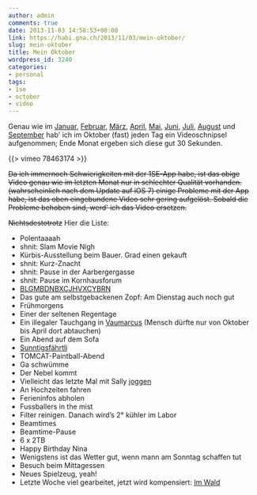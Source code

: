 ```yaml
---
author: admin
comments: true
date: 2013-11-03 14:58:53+00:00
link: https://habi.gna.ch/2013/11/03/mein-oktober/
slug: mein-oktober
title: Mein Oktober
wordpress_id: 3240
categories:
- personal
tags:
- 1se
- october
- video
---
```


Genau wie im [Januar](https://habi.gna.ch/2013/02/01/mein-januar/), [Februar](https://habi.gna.ch/2013/03/04/mein-februar/), [März](https://habi.gna.ch/2013/04/01/mein-marz/), [April](https://habi.gna.ch/2013/05/01/mein-april/), [Mai](https://habi.gna.ch/2013/06/01/mein-mai/), [Juni](https://habi.gna.ch/2013/07/01/mein-juni/), [Juli](https://habi.gna.ch/2013/08/02/mein-juli/), [August](https://habi.gna.ch/2013/09/02/mein-august/) und [September](https://habi.gna.ch/2013/10/02/mein-september/) hab' ich im Oktober (fast) jeden Tag ein Videoschnipsel aufgenommen; Ende Monat ergeben sich diese gut 30 Sekunden.

{{> vimeo 78463174 >}}

<del>Da ich immernoch Schwierigkeiten mit der 1SE-App habe, ist das obige Video genau wie im letzten Monat nur in schlechter Qualität vorhanden. (wahrscheinlich nach dem Update auf iOS 7) einige Probleme mit der App habe, ist das oben eingebundene Video sehr gering aufgelöst. Sobald die Probleme behoben sind, werd' ich das Video ersetzen.</del>

<del>Nichtsdestotrotz</del> Hier die Liste:
* Polentaaaah
* shnit: Slam Movie Nigh
* Kürbis-Ausstellung beim Bauer. Grad einen gekauft
* shnit: Kurz-Znacht
* shnit: Pause in der Aarbergergasse
* shnit: Pause im Kornhausforum
* [BLGMBDNBXCJHVXCYBRN](http://blgmndybrn.ch/o-im-oktober/)
* Das gute am selbstgebackenen Zopf: Am Dienstag auch noch gut
* Frühmorgens
* Einer der seltenen Regentage
* Ein illegaler Tauchgang in [Vaumarcus](http://divelog.davidhaberthuer.ch/2013.10.11.vaumarcus.pdf) (Mensch dürfte nur von Oktober bis April dort abtauchen)
* Ein Abend auf dem Sofa
* [Sunntigsfährtli](http://runkeeper.com/user/davidhaberthuer/activity/256431709)
* TOMCAT-Paintball-Abend
* Ga schwümme
* Der Nebel kommt
* Vielleicht das letzte Mal mit Sally [joggen](http://runkeeper.com/user/davidhaberthuer/activity/258675876)
* An Hochzeiten fahren
* Ferieninfos abholen
* Fussballers in the mist
* Filter reinigen. Danach wird’s 2° kühler im Labor
* Beamtimes
* Beamtime-Pause
* 6 x 2TB
* Happy Birthday Nina
* Wenigstens ist das Wetter gut, wenn mann am Sonntag schaffen tut
* Besuch beim Mittagessen
* Neues Spielzeug, yeah!
* Letzte Woche viel gearbeitet, jetzt wird kompensiert: [Im Wald](http://runkeeper.com/user/davidhaberthuer/activity/264547943)
